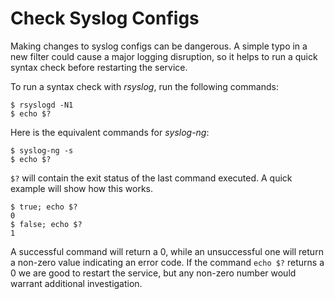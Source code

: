 # Check Syslog Configs

Making changes to syslog configs can be dangerous. A simple typo in a new filter 
could cause a major logging disruption, so it helps to run a quick syntax check
before restarting the service.

To run a syntax check with *rsyslog*, run the following commands:

    $ rsyslogd -N1
    $ echo $?

Here is the equivalent commands for *syslog-ng*:

    $ syslog-ng -s
    $ echo $?

<code>$?</code> will contain the exit status of the last command executed. A quick
example will show how this works.

    $ true; echo $?
    0
    $ false; echo $?
    1

A successful command will return a 0, while an unsuccessful one will return a 
non-zero value indicating an error code. If the command <code>echo $?</code> 
returns a 0 we are good to restart the service, but any non-zero number would
warrant additional investigation. 
